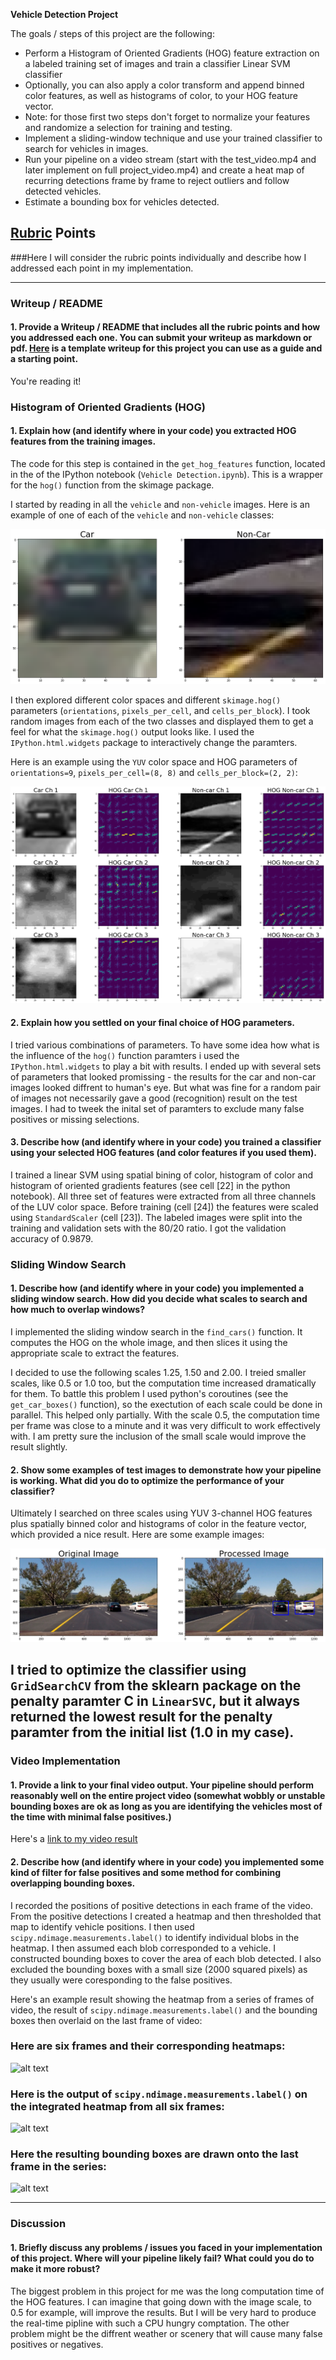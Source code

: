 **Vehicle Detection Project**

The goals / steps of this project are the following:

* Perform a Histogram of Oriented Gradients (HOG) feature extraction on a labeled training set of images and train a classifier Linear SVM classifier
* Optionally, you can also apply a color transform and append binned color features, as well as histograms of color, to your HOG feature vector. 
* Note: for those first two steps don't forget to normalize your features and randomize a selection for training and testing.
* Implement a sliding-window technique and use your trained classifier to search for vehicles in images.
* Run your pipeline on a video stream (start with the test_video.mp4 and later implement on full project_video.mp4) and create a heat map of recurring detections frame by frame to reject outliers and follow detected vehicles.
* Estimate a bounding box for vehicles detected.

[//]: # (Image References)
[random_pair]: ./images/random_pair.png
[hog_features]: ./images/hog_features.png
[pipeline_example]: ./images/pipline_example.png
[image1]: ./examples/car_not_car.png
[image2]: ./examples/HOG_example.jpg
[image3]: ./examples/sliding_windows.jpg
[image4]: ./examples/sliding_window.jpg
[image5]: ./examples/bboxes_and_heat.png
[image6]: ./examples/labels_map.png
[image7]: ./examples/output_bboxes.png
[video1]: ./project_video.mp4

## [Rubric](https://review.udacity.com/#!/rubrics/513/view) Points
###Here I will consider the rubric points individually and describe how I addressed each point in my implementation.  

---
### Writeup / README

#### 1. Provide a Writeup / README that includes all the rubric points and how you addressed each one.  You can submit your writeup as markdown or pdf.  [Here](https://github.com/udacity/CarND-Vehicle-Detection/blob/master/writeup_template.md) is a template writeup for this project you can use as a guide and a starting point.  

You're reading it!

### Histogram of Oriented Gradients (HOG)

#### 1. Explain how (and identify where in your code) you extracted HOG features from the training images.

The code for this step is contained in the `get_hog_features` function, located in the of the IPython notebook (`Vehicle Detection.ipynb`). This is a wrapper for the `hog()` function from the skimage package.

I started by reading in all the `vehicle` and `non-vehicle` images.  Here is an example of one of each of the `vehicle` and `non-vehicle` classes:

![random_pair]

I then explored different color spaces and different `skimage.hog()` parameters (`orientations`, `pixels_per_cell`, and `cells_per_block`).  I took random images from each of the two classes and displayed them to get a feel for what the `skimage.hog()` output looks like. I used the `IPython.html.widgets` package to interactively change the paramters.

Here is an example using the `YUV` color space and HOG parameters of `orientations=9`, `pixels_per_cell=(8, 8)` and `cells_per_block=(2, 2)`:


![hog_features]

#### 2. Explain how you settled on your final choice of HOG parameters.

I tried various combinations of parameters. To have some idea how what is the influence of the `hog()` function paramters i used the `IPython.html.widgets` to play a bit with results. I ended up with several sets of parameters that looked promissing - the results for the car and non-car images looked diffrent to human's eye. But what was fine for a random pair of images not necessarily gave a good (recognition) result on the test images. I had to tweek the inital set of paramters to exclude many false positives or missing selections.

#### 3. Describe how (and identify where in your code) you trained a classifier using your selected HOG features (and color features if you used them).

I trained a linear SVM using spatial bining of color, histogram of color and histogram of oriented gradients features (see cell [22] in the python notebook). All three set of features were extracted from all three channels of the LUV color space. Before  training (cell [24]) the features were scaled using `StandardScaler` (cell [23]). The labeled images were split into the training and validation sets with the 80/20 ratio. I got the validation accuracy of 0.9879.

### Sliding Window Search

#### 1. Describe how (and identify where in your code) you implemented a sliding window search.  How did you decide what scales to search and how much to overlap windows?

I implemented the sliding window search in the `find_cars()` function. It computes the HOG on the whole image, and then slices it using the appropriate scale to extract the features.

I decided to use the following scales 1.25, 1.50 and 2.00. I treied smaller scales, like 0.5 or 1.0 too, but the computation time increased dramatically for them. To battle this problem I used python's coroutines (see the `get_car_boxes()` function), so the exectution of each scale could be done in parallel. This helped only partially. With the scale 0.5, the computation time per frame was close to a minute and it was very difficult to work effectively with. I am pretty sure the inclusion of the small scale would improve the result slightly.

#### 2. Show some examples of test images to demonstrate how your pipeline is working.  What did you do to optimize the performance of your classifier?

Ultimately I searched on three scales using YUV 3-channel HOG features plus spatially binned color and histograms of color in the feature vector, which provided a nice result.  Here are some example images:

![pipeline_example]

I tried to optimize the classifier using `GridSearchCV` from the sklearn package on the penalty paramter C in `LinearSVC`, but it always returned the lowest result for the penalty paramter from the initial list (1.0 in my case).
---

### Video Implementation

#### 1. Provide a link to your final video output.  Your pipeline should perform reasonably well on the entire project video (somewhat wobbly or unstable bounding boxes are ok as long as you are identifying the vehicles most of the time with minimal false positives.)
Here's a [link to my video result](./project_video.mp4)


#### 2. Describe how (and identify where in your code) you implemented some kind of filter for false positives and some method for combining overlapping bounding boxes.

I recorded the positions of positive detections in each frame of the video.  From the positive detections I created a heatmap and then thresholded that map to identify vehicle positions.  I then used `scipy.ndimage.measurements.label()` to identify individual blobs in the heatmap.  I then assumed each blob corresponded to a vehicle.  I constructed bounding boxes to cover the area of each blob detected.  I also excluded the bounding boxes with a small size (2000 squared pixels) as they usually were coresponding to the false positives.

Here's an example result showing the heatmap from a series of frames of video, the result of `scipy.ndimage.measurements.label()` and the bounding boxes then overlaid on the last frame of video:

### Here are six frames and their corresponding heatmaps:

![alt text][image5]

### Here is the output of `scipy.ndimage.measurements.label()` on the integrated heatmap from all six frames:
![alt text][image6]

### Here the resulting bounding boxes are drawn onto the last frame in the series:
![alt text][image7]



---

### Discussion

#### 1. Briefly discuss any problems / issues you faced in your implementation of this project.  Where will your pipeline likely fail?  What could you do to make it more robust?

The biggest problem in this project for me was the long computation time of the HOG features. I can imagine that going down with the image scale, to 0.5 for example, will improve the results. But I will be very hard to produce the real-time pipline with such a CPU hungry comptation. The other problem might be the diffrent weather or scenery that will cause many false positives or negatives.

